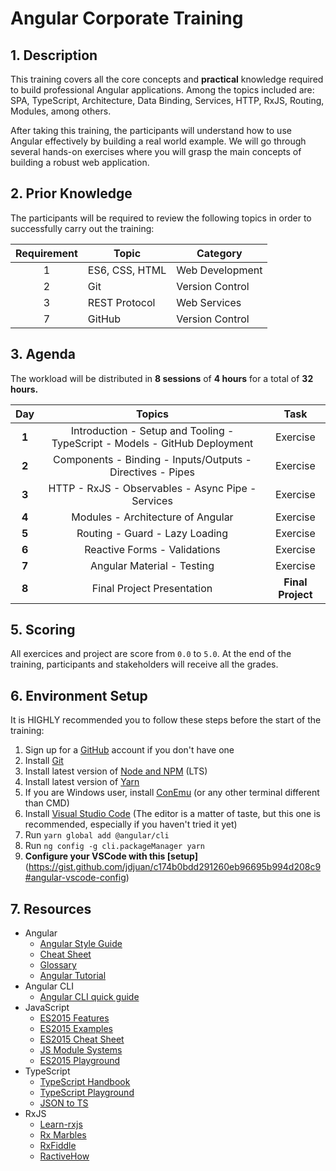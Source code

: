 # Angular Corporate Training

## 1. Description

This training covers all the core concepts and **practical** knowledge required to build professional Angular applications. Among the topics included are: SPA, TypeScript, Architecture, Data Binding, Services, HTTP, RxJS, Routing, Modules, among others.

After taking this training, the participants will understand how to use Angular effectively by building a real world example. We will go through several hands-on exercises where you will grasp the main concepts of building a robust web application.

## 2. Prior Knowledge

The participants will be required to review the following topics in order to successfully carry out the training:

| Requirement | Topic          | Category        |
| :---------: | -------------- | --------------- |
| 1           | ES6, CSS, HTML | Web Development |
| 2           | Git            | Version Control |
| 3           | REST Protocol  | Web Services    |
| 7           | GitHub         | Version Control |

## 3. Agenda

The workload will be distributed in **8 sessions** of **4 hours** for a total of **32 hours.**

| Day   | Topics                                                                       | Task              |
| :---: | :--------------------------------------------------------------------------: | :---------------: |
| **1** | Introduction - Setup and Tooling -  TypeScript  - Models - GitHub Deployment | Exercise          |
| **2** | Components - Binding - Inputs/Outputs - Directives - Pipes                   | Exercise          |
| **3** | HTTP - RxJS - Observables - Async Pipe - Services                            | Exercise          |
| **4** | Modules  - Architecture of Angular                                           | Exercise          |
| **5** | Routing - Guard - Lazy Loading                                               | Exercise          |
| **6** | Reactive Forms - Validations                                                 | Exercise          |
| **7** | Angular Material - Testing                                                   | Exercise          |
| **8** | Final Project Presentation                                                   | **Final Project** |

## 5. Scoring

All exercices and project are score from `0.0` to `5.0`. At the end of the training, participants and stakeholders will receive all the grades.

## 6. Environment Setup

It is HIGHLY recommended you to follow these steps before the start of the training:

1. Sign up for a [GitHub](http://github.com/) account if you don't have one
2. Install [Git](https://git-scm.com/)
3. Install latest version of [Node and NPM](https://nodejs.org/en/) (LTS)
4. Install latest version of [Yarn](https://yarnpkg.com/en/)
5. If you are Windows user, install [ConEmu](https://www.fosshub.com/ConEmu.html/ConEmuSetup.161206.exe) (or any other terminal different than CMD)
6. Install [Visual Studio Code](https://code.visualstudio.com/) (The editor is a matter of taste, but this one is recommended, especially if you haven't tried it yet)
7. Run `yarn global add @angular/cli`
8. Run `ng config -g cli.packageManager yarn`
9. **Configure your VSCode with this [setup]**(https://gist.github.com/jdjuan/c174b0bdd291260eb96695b994d208c9#angular-vscode-config)

## 7. Resources

- Angular
  - [Angular Style Guide](https://angular.io/docs/ts/latest/guide/style-guide.html)
  - [Cheat Sheet](https://angular.io/docs/ts/latest/guide/cheatsheet.html)
  - [Glossary](https://angular.io/docs/ts/latest/guide/glossary.html)
  - [Angular Tutorial](https://angular.io/docs/ts/latest/tutorial/)
- Angular CLI
  - [Angular CLI quick guide](https://github.com/angular/angular-cli/wiki)
- JavaScript
  - [ES2015 Features](http://es6-features.org/)
  - [ES2015 Examples](https://github.com/lukehoban/es6features)
  - [ES2015 Cheat Sheet](https://github.com/jdjuan/juan-herrera/blob/master/what-I-know/web-development/js/es2015.md)
  - [JS Module Systems](https://github.com/curran/screencasts/tree/gh-pages/jsModulesAndBuildTools)
  - [ES2015 Playground](http://es6console.com/)
- TypeScript
  - [TypeScript Handbook](https://www.typescriptlang.org/docs/handbook/basic-types.html)
  - [TypeScript Playground](https://www.typescriptlang.org/play/)
  - [JSON to TS](https://www.jsontots.com/)
- RxJS
  - [Learn-rxjs](https://www.learnrxjs.io/)
  - [Rx Marbles](http://rxmarbles.com/)
  - [RxFiddle](http://rxfiddle.net/)
  - [RactiveHow](https://reactive.how/)
